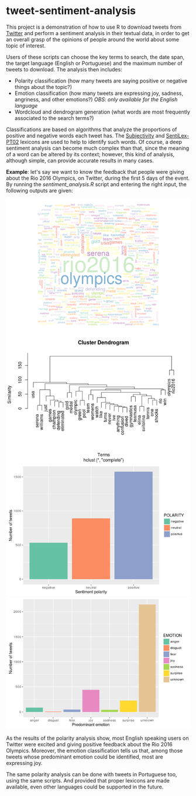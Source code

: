 tweet-sentiment-analysis
================

This project is a demonstration of how to use R to download tweets from [Twitter](http://twitter.com) and perform a sentiment analysis in their textual data, in order to get an overall grasp of the opinions of people around the world about some topic of interest.

Users of these scripts can choose the key terms to search, the date span, the target language (English or Portuguese) and the maximum number of tweets to download. The analysis then includes:

-   Polarity classification (how many tweets are saying positive or negative things about the topic?)
-   Emotion classification (how many tweets are expressing joy, sadness, angriness, and other emotions?) *OBS: only available for the English language*
-   Wordcloud and dendrogram generation (what words are most frequently associated to the search terms?)

Classifications are based on algorithms that analyze the proportions of positive and negative words each tweet has. The [Subjectivity](http://mpqa.cs.pitt.edu/lexicons/subj_lexicon/) and [SentiLex-PT02](http://dmir.inesc-id.pt/project/SentiLex-PT_02_in_English) lexicons are used to help to identify such words. Of course, a deep sentiment analysis can become much complex than that, since the meaning of a word can be altered by its context; however, this kind of analysis, although simple, can provide accurate results in many cases.

**Example**: let's say we want to know the feedback that people were giving about the Rio 2016 Olympics, on Twitter, during the first 5 days of the event. By running the *sentiment\_analysis.R* script and entering the right input, the following outputs are given:

![](README_files/figure-markdown_github/unnamed-chunk-1-1.png)![](README_files/figure-markdown_github/unnamed-chunk-1-2.png)![](README_files/figure-markdown_github/unnamed-chunk-1-3.png)![](README_files/figure-markdown_github/unnamed-chunk-1-4.png)

As the results of the polarity analysis show, most English speaking users on Twitter were excited and giving positive feedback about the Rio 2016 Olympics. Moreover, the emotion classification tells us that, among those tweets whose predominant emotion could be identified, most are expressing joy.

The same polarity analysis can be done with tweets in Portuguese too, using the same scripts. And provided that proper lexicons are made available, even other languages could be supported in the future.
